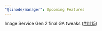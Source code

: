 ```yaml
---
"@linode/manager": Upcoming Features
---
```


Image Service Gen 2 final GA tweaks ([#11115](https://github.com/linode/manager/pull/11115))
